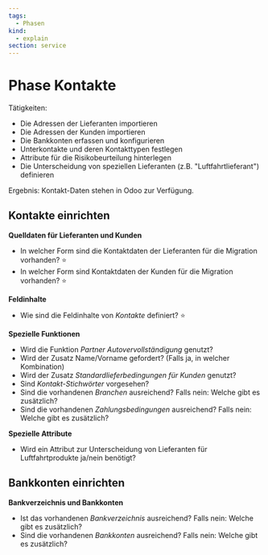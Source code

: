 ```yaml
---
tags:
  - Phasen
kind:
  - explain
section: service
---
```

# Phase Kontakte

Tätigkeiten:

* Die Adressen der Lieferanten importieren
* Die Adressen der Kunden importieren
* Die Bankkonten erfassen und konfigurieren
* Unterkontakte und deren Kontakttypen festlegen
* Attribute für die Risikobeurteilung hinterlegen
* Die Unterscheidung von speziellen Lieferanten (z.B. "Luftfahrtlieferant") definieren

Ergebnis: Kontakt-Daten stehen in Odoo zur Verfügung.

## Kontakte einrichten

**Quelldaten für Lieferanten und Kunden**

- In welcher Form sind die Kontaktdaten der Lieferanten für die Migration vorhanden? ⭐
- In welcher Form sind Kontaktdaten der Kunden für die Migration vorhanden? ⭐

**Feldinhalte**

- Wie sind die Feldinhalte von *Kontakte* definiert? ⭐

**Spezielle Funktionen**

- Wird die Funktion *Partner Autovervollständigung* genutzt?
- Wird der Zusatz Name/Vorname gefordert? (Falls ja, in welcher Kombination)
- Wird der Zusatz *Standardlieferbedingungen für Kunden* genutzt?
- Sind *Kontakt-Stichwörter* vorgesehen?
- Sind die vorhandenen *Branchen* ausreichend? Falls nein: Welche gibt es zusätzlich?
- Sind die vorhandenen *Zahlungsbedingungen* ausreichend? Falls nein: Welche gibt es zusätzlich?

**Spezielle Attribute**

- Wird ein Attribut zur Unterscheidung von Lieferanten für Luftfahrtprodukte ja/nein benötigt?

## Bankkonten einrichten

**Bankverzeichnis und Bankkonten**

- Ist das vorhandenen *Bankverzeichnis* ausreichend? Falls nein: Welche gibt es zusätzlich?
- Sind die vorhandenen *Bankkonten* ausreichend? Falls nein: Welche gibt es zusätzlich?
